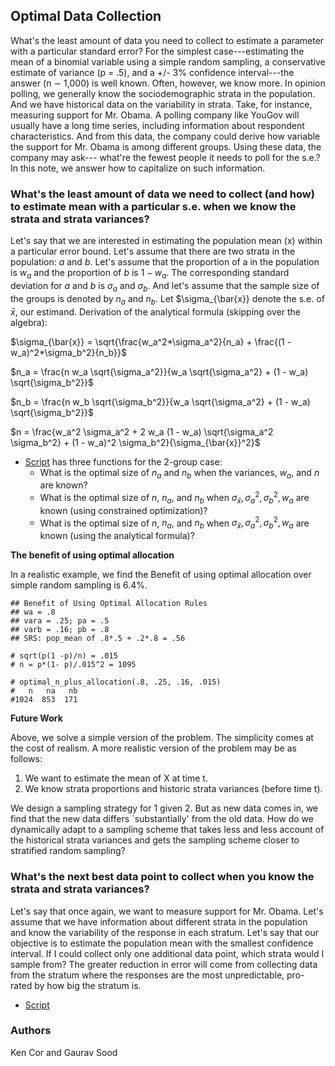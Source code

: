 ## Optimal Data Collection

What's the least amount of data you need to collect to estimate a parameter with a particular standard error? For the simplest case---estimating the mean of a binomial variable using a simple random sampling, a conservative estimate of variance (p = .5), and a +/- 3% confidence interval---the answer (n $\sim$ 1,000) is well known. Often, however, we know more. In opinion polling, we generally know the sociodemographic strata in the population. And we have historical data on the variability in strata. Take, for instance, measuring support for Mr. Obama. A polling company like YouGov will usually have a long time series, including information about respondent characteristics. And from this data, the company could derive how variable the support for Mr. Obama is among different groups. Using these data, the company may ask--- what're the fewest people it needs to poll for the s.e.? In this note, we answer how to capitalize on such information. 

### What's the least amount of data we need to collect (and how) to estimate mean with a particular s.e. when we know the strata and strata variances?

Let's say that we are interested in estimating the population mean (x) within a particular error bound. Let's assume that there are two strata in the population: $a$ and $b$. Let's assume that the proportion of a in the population is $w_a$ and the proportion of $b$ is $1 - w_a$. The corresponding standard deviation for $a$ and $b$ is $\sigma_a$ and $\sigma_b$. And let's assume that the sample size of the groups is denoted by $n_a$ and $n_b$. Let $\sigma_{\bar{x}} denote the s.e. of $\bar{x}$, our estimand. Derivation of the analytical formula (skipping over the algebra):

$\sigma_{\bar{x}} = \sqrt{\frac{w_a^2*\sigma_a^2}{n_a} + \frac{(1 - w_a)^2*\sigma_b^2}{n_b}}$

$n_a = \frac{n w_a \sqrt{\sigma_a^2}}{w_a \sqrt{\sigma_a^2} + (1 - w_a) \sqrt{\sigma_b^2}}$

$n_b = \frac{n w_b \sqrt{\sigma_b^2}}{w_a \sqrt{\sigma_a^2} + (1 - w_a) \sqrt{\sigma_b^2}}$

$n  = \frac{w_a^2 \sigma_a^2 + 2 w_a (1 - w_a) \sqrt{\sigma_a^2 \sigma_b^2} + (1 - w_a)^2 \sigma_b^2}{\sigma_{\bar{x}}^2}$

* [Script](scripts/smallest_n_for_se.R) has three functions for the 2-group case:
    - What is the optimal size of $n_a$ and $n_b$ when the variances, $w_a$, and $n$ are known?
    - What is the optimal size of $n$, $n_a$, and $n_b$ when $\sigma_{\bar{x}}, \sigma_a^2, \sigma_b^2, w_a$ are known (using constrained optimization)?
    -  What is the optimal size of $n$, $n_a$, and $n_b$ when $\sigma_{\bar{x}}, \sigma_a^2, \sigma_b^2, w_a$ are known (using the analytical formula)?

**The benefit of using optimal allocation**

In a realistic example, we find the Benefit of using optimal allocation over simple random sampling is 6.4%. 

```
## Benefit of Using Optimal Allocation Rules
## wa = .8
## vara = .25; pa = .5
## varb = .16; pb = .8
## SRS: pop_mean of .8*.5 + .2*.8 = .56
   
# sqrt(p(1 -p)/n) = .015
# n = p*(1- p)/.015^2 = 1095

# optimal_n_plus_allocation(.8, .25, .16, .015)
#   n   na   nb 
#1024  853  171 
```

**Future Work**

Above, we solve a simple version of the problem. The simplicity comes at the cost of realism. A more realistic version of the problem may be as follows:

1. We want to estimate the mean of X at time t. 
2. We know strata proportions and historic strata variances (before time t).

We design a sampling strategy for 1 given 2. But as new data comes in, we find that the new data differs `substantially' from the old data. How do we dynamically adapt to a sampling scheme that takes less and less account of the historical strata variances and gets the sampling scheme closer to stratified random sampling?

### What's the next best data point to collect when you know the strata and strata variances?

Let's say that once again, we want to measure support for Mr. Obama. Let's assume that we have information about different strata in the population and know the variability of the response in each stratum. Let's say that our objective is to estimate the population mean with the smallest confidence interval. If I could collect only one additional data point, which strata would I sample from? The greater reduction in error will come from collecting data from the stratum where the responses are the most unpredictable, pro-rated by how big the stratum is.

* [Script](scripts/next_best_data_point.R)

### Authors

Ken Cor and Gaurav Sood
